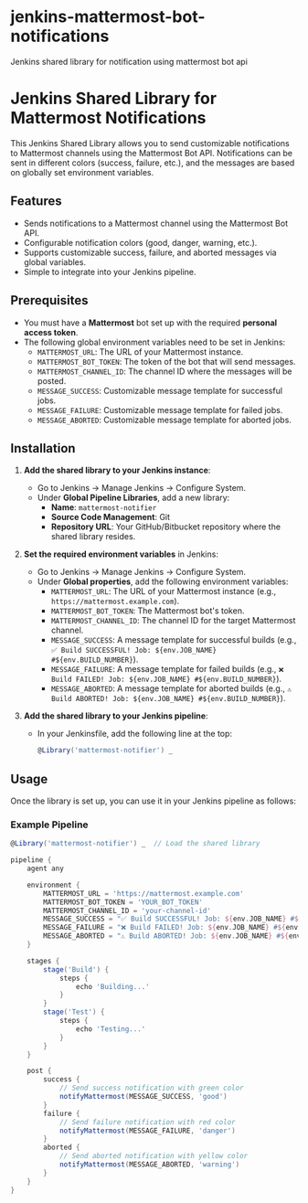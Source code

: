 # jenkins-mattermost-bot-notifications
Jenkins shared library for  notification using mattermost bot api


# Jenkins Shared Library for Mattermost Notifications

This Jenkins Shared Library allows you to send customizable notifications to Mattermost channels using the Mattermost Bot API. Notifications can be sent in different colors (success, failure, etc.), and the messages are based on globally set environment variables.

## Features

- Sends notifications to a Mattermost channel using the Mattermost Bot API.
- Configurable notification colors (good, danger, warning, etc.).
- Supports customizable success, failure, and aborted messages via global variables.
- Simple to integrate into your Jenkins pipeline.

## Prerequisites

- You must have a **Mattermost** bot set up with the required **personal access token**.
- The following global environment variables need to be set in Jenkins:
  - `MATTERMOST_URL`: The URL of your Mattermost instance.
  - `MATTERMOST_BOT_TOKEN`: The token of the bot that will send messages.
  - `MATTERMOST_CHANNEL_ID`: The channel ID where the messages will be posted.
  - `MESSAGE_SUCCESS`: Customizable message template for successful jobs.
  - `MESSAGE_FAILURE`: Customizable message template for failed jobs.
  - `MESSAGE_ABORTED`: Customizable message template for aborted jobs.

## Installation

1. **Add the shared library to your Jenkins instance**:
   - Go to Jenkins → Manage Jenkins → Configure System.
   - Under **Global Pipeline Libraries**, add a new library:
     - **Name**: `mattermost-notifier`
     - **Source Code Management**: Git
     - **Repository URL**: Your GitHub/Bitbucket repository where the shared library resides.

2. **Set the required environment variables** in Jenkins:
   - Go to Jenkins → Manage Jenkins → Configure System.
   - Under **Global properties**, add the following environment variables:
     - `MATTERMOST_URL`: The URL of your Mattermost instance (e.g., `https://mattermost.example.com`).
     - `MATTERMOST_BOT_TOKEN`: The Mattermost bot's token.
     - `MATTERMOST_CHANNEL_ID`: The channel ID for the target Mattermost channel.
     - `MESSAGE_SUCCESS`: A message template for successful builds (e.g., `✅ Build SUCCESSFUL! Job: ${env.JOB_NAME} #${env.BUILD_NUMBER}`).
     - `MESSAGE_FAILURE`: A message template for failed builds (e.g., `❌ Build FAILED! Job: ${env.JOB_NAME} #${env.BUILD_NUMBER}`).
     - `MESSAGE_ABORTED`: A message template for aborted builds (e.g., `⚠️ Build ABORTED! Job: ${env.JOB_NAME} #${env.BUILD_NUMBER}`).

3. **Add the shared library to your Jenkins pipeline**:
   - In your Jenkinsfile, add the following line at the top:
     ```groovy
     @Library('mattermost-notifier') _
     ```

## Usage

Once the library is set up, you can use it in your Jenkins pipeline as follows:

### Example Pipeline

```groovy
@Library('mattermost-notifier') _  // Load the shared library

pipeline {
    agent any

    environment {
        MATTERMOST_URL = 'https://mattermost.example.com'
        MATTERMOST_BOT_TOKEN = 'YOUR_BOT_TOKEN'
        MATTERMOST_CHANNEL_ID = 'your-channel-id'
        MESSAGE_SUCCESS = "✅ Build SUCCESSFUL! Job: ${env.JOB_NAME} #${env.BUILD_NUMBER}"
        MESSAGE_FAILURE = "❌ Build FAILED! Job: ${env.JOB_NAME} #${env.BUILD_NUMBER}"
        MESSAGE_ABORTED = "⚠️ Build ABORTED! Job: ${env.JOB_NAME} #${env.BUILD_NUMBER}"
    }

    stages {
        stage('Build') {
            steps {
                echo 'Building...'
            }
        }
        stage('Test') {
            steps {
                echo 'Testing...'
            }
        }
    }

    post {
        success {
            // Send success notification with green color
            notifyMattermost(MESSAGE_SUCCESS, 'good')
        }
        failure {
            // Send failure notification with red color
            notifyMattermost(MESSAGE_FAILURE, 'danger')
        }
        aborted {
            // Send aborted notification with yellow color
            notifyMattermost(MESSAGE_ABORTED, 'warning')
        }
    }
}